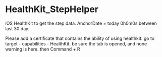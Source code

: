 # HealthKit_StepHelper
iOS HealthKit to get the step data. AnchorDate = today 0h0m0s between last 30 day.

Please add a certificate that contains the ability of using healthkit.
go to target - capabilities - HealthKit.
be sure the tab is opened, and none warning is here.
then Command + R
